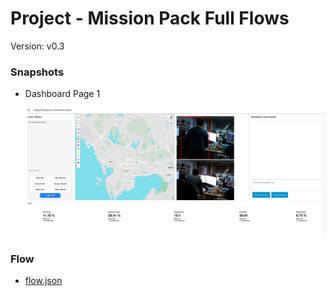 # Project - Mission Pack Full Flows

Version: v0.3

### Snapshots

- Dashboard Page 1

  ![dashboard-1](./dashboard-snapshot-1.png)

### Flow

- [flow.json](./project_mission-pack-full-flows-v0.3/flow.json)
